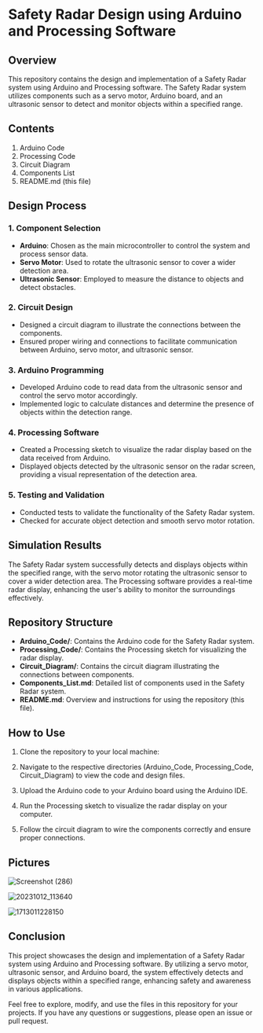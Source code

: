 # Safety Radar Design using Arduino and Processing Software

## Overview

This repository contains the design and implementation of a Safety Radar system using Arduino and Processing software. The Safety Radar system utilizes components such as a servo motor, Arduino board, and an ultrasonic sensor to detect and monitor objects within a specified range.

## Contents

1. Arduino Code
2. Processing Code
3. Circuit Diagram
4. Components List
5. README.md (this file)

## Design Process

### 1. Component Selection

- **Arduino**: Chosen as the main microcontroller to control the system and process sensor data.
- **Servo Motor**: Used to rotate the ultrasonic sensor to cover a wider detection area.
- **Ultrasonic Sensor**: Employed to measure the distance to objects and detect obstacles.
  
### 2. Circuit Design

- Designed a circuit diagram to illustrate the connections between the components.
- Ensured proper wiring and connections to facilitate communication between Arduino, servo motor, and ultrasonic sensor.

### 3. Arduino Programming

- Developed Arduino code to read data from the ultrasonic sensor and control the servo motor accordingly.
- Implemented logic to calculate distances and determine the presence of objects within the detection range.

### 4. Processing Software

- Created a Processing sketch to visualize the radar display based on the data received from Arduino.
- Displayed objects detected by the ultrasonic sensor on the radar screen, providing a visual representation of the detection area.

### 5. Testing and Validation

- Conducted tests to validate the functionality of the Safety Radar system.
- Checked for accurate object detection and smooth servo motor rotation.

## Simulation Results

The Safety Radar system successfully detects and displays objects within the specified range, with the servo motor rotating the ultrasonic sensor to cover a wider detection area. The Processing software provides a real-time radar display, enhancing the user's ability to monitor the surroundings effectively.

## Repository Structure

- **Arduino_Code/**: Contains the Arduino code for the Safety Radar system.
- **Processing_Code/**: Contains the Processing sketch for visualizing the radar display.
- **Circuit_Diagram/**: Contains the circuit diagram illustrating the connections between components.
- **Components_List.md**: Detailed list of components used in the Safety Radar system.
- **README.md**: Overview and instructions for using the repository (this file).

## How to Use

1. Clone the repository to your local machine:

2. Navigate to the respective directories (Arduino_Code, Processing_Code, Circuit_Diagram) to view the code and design files.

3. Upload the Arduino code to your Arduino board using the Arduino IDE.

4. Run the Processing sketch to visualize the radar display on your computer.

5. Follow the circuit diagram to wire the components correctly and ensure proper connections.

## Pictures
![Screenshot (286)](https://github.com/ugandhar-sist/Safety-radar/assets/137391299/b93622ae-3ccb-4ee8-97ce-c5490fb3eeb0)


![20231012_113640](https://github.com/ugandhar-sist/Safety-radar/assets/137391299/872c39bf-10cf-4e44-bb09-1f5cf8fcf3fb)


![1713011228150](https://github.com/ugandhar-sist/Safety-radar/assets/137391299/1a1d596e-0ed1-4dcb-a0d5-7e40d13adf18)



## Conclusion

This project showcases the design and implementation of a Safety Radar system using Arduino and Processing software. By utilizing a servo motor, ultrasonic sensor, and Arduino board, the system effectively detects and displays objects within a specified range, enhancing safety and awareness in various applications.

Feel free to explore, modify, and use the files in this repository for your projects. If you have any questions or suggestions, please open an issue or pull request.
